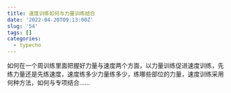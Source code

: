 ```yaml
---
title: 速度训练如何与力量训练结合
date: '2022-04-20T09:13:00Z'
slug: '54'
tags: []
categories:
  - typecho
---
```

如何在一个周训练里面把握好力量与速度两个方面，以力量训练促进速度训练，先练力量还是先练速度，速度练多少力量练多少，练哪些部位的力量，速度训练采用何种方法，如何与专项结合......
